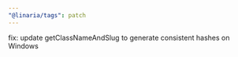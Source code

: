 ```yaml
---
"@linaria/tags": patch
---
```


fix: update getClassNameAndSlug to generate consistent hashes on Windows
